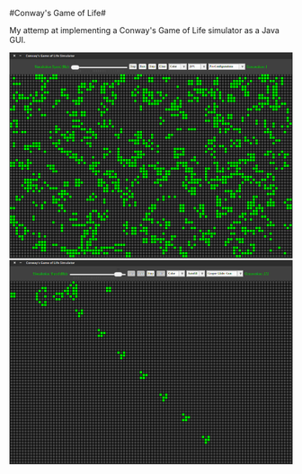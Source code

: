 #Conway's Game of Life#

My attemp at implementing a Conway's Game of Life simulator as a Java GUI.  <br />

![alt tag](https://raw.githubusercontent.com/abrahamjj/Game_of_Life/master/screenshots/screenshot1.png)
<br>
![alt tag](https://raw.githubusercontent.com/abrahamjj/Game_of_Life/master/screenshots/screenshot2.png)

